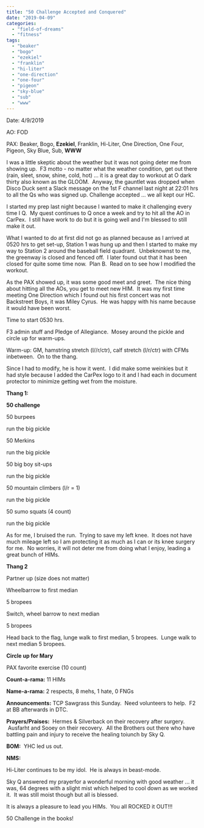 ```yaml
---
title: "50 Challenge Accepted and Conquered"
date: "2019-04-09"
categories: 
  - "field-of-dreams"
  - "fitness"
tags: 
  - "beaker"
  - "bogo"
  - "ezekiel"
  - "franklin"
  - "hi-liter"
  - "one-direction"
  - "one-four"
  - "pigeon"
  - "sky-blue"
  - "sub"
  - "www"
---
```


Date: 4/9/2019

AO: FOD

PAX: Beaker, Bogo, **Ezekiel**, Franklin, Hi-Liter, One Direction, One Four, Pigeon, Sky Blue, Sub, **WWW**

I was a little skeptic about the weather but it was not going deter me from showing up.  F3 motto - no matter what the weather condition, get out there (rain, sleet, snow, shine, cold, hot) ... it is a great day to workout at O dark thirty also known as the GLOOM.  Anyway, the gauntlet was dropped when Disco Duck sent a Slack message on the 1st F channel last night at 22:01 hrs to all the Qs who was signed up. Challenge accepted ... we all kept our HC.

I started my prep last night because I wanted to make it challenging every time I Q.  My quest continues to Q once a week and try to hit all the AO in CarPex.  I still have work to do but it is going well and I'm blessed to still make it out.

What I wanted to do at first did not go as planned because as I arrived at 0520 hrs to get set-up, Station 1 was hung up and then I started to make my way to Station 2 around the baseball field quadrant.  Unbeknownst to me, the greenway is closed and fenced off.  I later found out that it has been closed for quite some time now.  Plan B.  Read on to see how I modified the workout.

As the PAX showed up, it was some good meet and greet.  The nice thing about hitting all the AOs, you get to meet new HIM.  It was my first time meeting One Direction which I found out his first concert was not Backstreet Boys, it was Miley Cyrus.  He was happy with his name because it would have been worst.

Time to start 0530 hrs.

F3 admin stuff and Pledge of Allegiance.  Mosey around the pickle and circle up for warm-ups.

Warm-up: GM, hamstring stretch (l//r/ctr), calf stretch (l/r/ctr) with CFMs inbetween.  On to the thang.

Since I had to modify, he is how it went.  I did make some weinkies but it had style because I added the CarPex logo to it and I had each in document protector to minimize getting wet from the moisture.

**Thang 1:**

**50 challenge**

50 burpees

run the big pickle

50 Merkins

run the big pickle

50 big boy sit-ups

run the big pickle

50 mountain climbers (l/r = 1)

run the big pickle

50 sumo squats (4 count)

run the big pickle

As for me, I bruised the run.  Trying to save my left knee.  It does not have much mileage left so I am protecting it as much as I can or its knee surgery for me.  No worries, it will not deter me from doing what I enjoy, leading a great bunch of HIMs.

**Thang 2**

Partner up (size does not matter)

Wheelbarrow to first median

5 bropees

Switch, wheel barrow to next median

5 bropees

Head back to the flag, lunge walk to first median, 5 bropees.  Lunge walk to next median 5 bropees.

**Circle up for Mary**

PAX favorite exercise (10 count)

**Count-a-rama:** 11 HIMs

**Name-a-rama:** 2 respects, 8 mehs, 1 hate, 0 FNGs

**Announcements:** TCP Sawgrass this Sunday.  Need volunteers to help.  F2 at BB afterwards in DTC.

**Prayers/Praises:**  Hermes & Silverback on their recovery after surgery.  Ausfarht and Sooey on their recovery.  All the Brothers out there who have battling pain and injury to receive the healing toiunch by Sky Q.

**BOM:**  YHC led us out.

**NMS:**

Hi-Liter continues to be my idol.  He is always in beast-mode.

Sky Q answered my prayerfor a wonderful morning with good weather ... it was, 64 degrees with a slight mist which helped to cool down as we worked it.  It was still moist though but all is blessed.

It is always a pleasure to lead you HIMs.  You all ROCKED it OUT!!!

50 Challenge in the books!
